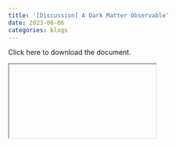 ```yaml
---
title: '[Discussion] A Dark Matter Observable'
date: 2023-06-06
categories: blogs
---
```


<p><a class="pkmuon-relocation-href" _href=dark-matter-observable/dark-matter-observable.pdf>Click here to download the document.</a></p>

<iframe class="pkmuon-relocation-src pkmuon-article-iframe" _src="dark-matter-observable/dark-matter-observable.pdf"></iframe>
